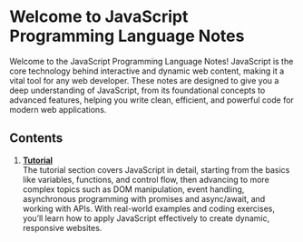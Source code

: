 # Welcome to JavaScript Programming Language Notes

Welcome to the JavaScript Programming Language Notes! JavaScript is the core technology behind interactive and dynamic web content, making it a vital tool for any web developer. These notes are designed to give you a deep understanding of JavaScript, from its foundational concepts to advanced features, helping you write clean, efficient, and powerful code for modern web applications.

## Contents

1. [**Tutorial**](tutorial/index.md)  
   The tutorial section covers JavaScript in detail, starting from the basics like variables, functions, and control flow, then advancing to more complex topics such as DOM manipulation, event handling, asynchronous programming with promises and async/await, and working with APIs. With real-world examples and coding exercises, you’ll learn how to apply JavaScript effectively to create dynamic, responsive websites.
